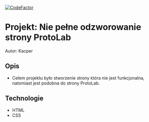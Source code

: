 [![CodeFactor](https://www.codefactor.io/repository/github/kacpero000/exercise-kr-02/badge)](https://www.codefactor.io/repository/github/kacpero000/exercise-kr-02)
# Projekt: Nie pełne odzworowanie strony ProtoLab

Autor:  Kacper

## Opis

- Celem projektu było stworzenie strony która nie jest funkcjonalna, natomiast jest podobna do strony ProtoLab.

## Technologie

- HTML
- CSS

